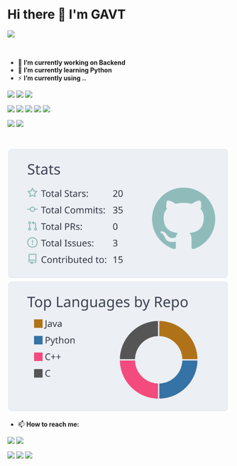# Hi there 👋 I'm **GAVT**

<!--
Here are some ideas to get you started:
- 🔭 I’m currently working on .....
- 🌱 I’m currently learning ......
- 👯 I’m looking to collaborate on .....
- 🤔 I’m looking for help with ......
- 💬 Ask me about .....
- 📫 How to reach me: .....
- 😄 Pronouns: .....
- ⚡ Fun fact: .....
-->



![](https://github-profile-summary-cards.vercel.app/api/cards/profile-details?username=Jasoncottom&theme=nord_bright)


<br/>




- 🔭 **I’m currently working on Backend**
- 🌱 **I’m currently learning Python**
- ⚡ **I’m currently using ..**

[![](https://img.shields.io/badge/Linux-Kali-1793D1?style=flat-square&logo=kali%20linux&logoColor=ffffff)](https://www.kali.org/)
[![](https://img.shields.io/badge/macOS-Monterey-1793D1?style=flat-square&logo=apple&logoColor=ffffff)](https://support.apple.com/zh-cn/)
[![](https://img.shields.io/badge/Windows-11-1793D1?style=flat-square&logo=windows&logoColor=ffffff)](https://www.microsoft.com/windows/windows-11)

[![](https://img.shields.io/badge/IDE-Visual%20Studio%20Code-1793D1?style=flat-square&logo=visual-studio-code&logoColor=ffffff)](https://code.visualstudio.com/)
[![](https://img.shields.io/badge/IDE-HBuilder-1793D1?style=flat-square&logo=html5&logoColor=ffffff)](https://code.visualstudio.com/)
![](https://img.shields.io/badge/IDE-idea-1793D1?style=flat-square&logo=jetbrains&logoColor=ffffff)
[![](https://img.shields.io/badge/IDE-Eclipse-1793D1?style=flat-square&logo=eclipse&logoColor=ffffff)](https://www.jetbrains.com/idea/)
[![](https://img.shields.io/badge/IDE-PyCharm-1793D1?style=flat-square&logo=jetbrains&logoColor=ffffff)](https://www.jetbrains.com/idea/)


[![](https://img.shields.io/badge/Image-PhotoShop-57A143?style=flat-square&logo=adobephotoshop&logoColor=ffffff)](www.adobe.com/hk_zh/products/photoshop.html)
[![](https://img.shields.io/badge/Clip-After%20Effect-57A143?style=flat-square&logo=adobeaftereffects&logoColor=ffffff)](www.adobe.com/hk_zh/products/photoshop.html)


<br/>



[![](https://raw.githubusercontent.com/Jasoncottom/Jasoncottom/master/profile-summary-card-output/nord_bright/3-stats.svg)](https://github.com/Jasoncottom)[![](https://raw.githubusercontent.com/Jasoncottom/Jasoncottom/master/profile-summary-card-output/nord_bright/1-repos-per-language.svg)](https://github.com/Jasoncottom)




- 📫 **How to reach me:**


[![](https://img.shields.io/badge/Outlook-GAVTLHK-orange?style=flat-square&logo=microsoftoutlook&logoColor=ffffff)](http://GAVTLHK@outlook.com)
[![](https://img.shields.io/badge/Gmail-GAVTLHK-orange?style=flat-square&logo=gmail&logoColor=ffffff)](http://GAVTLHK@gmail.com)

[![](https://img.shields.io/badge/GitHub-Jasoncottom-2376bc?style=flat-square&logo=github&logoColor=ffffff)](https://github.com/Jasoncottom)
[![](https://img.shields.io/badge/Gitee-GAVT-2376bc?style=flat-square&logo=gitee&logoColor=red)](https://gitee.com/gvat)
[![](https://img.shields.io/badge/CSDN-GAVT-2376bc?style=flat-square&logo=blog-CSDN&logoColor=ffffff)](https://blog.csdn.net/GAVTx?type=blog)


<br/><br/>


